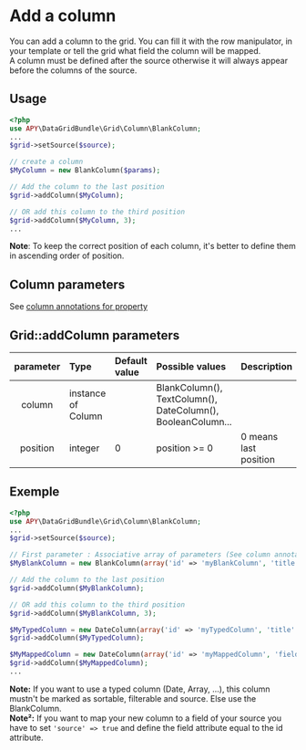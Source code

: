 Add a column
=======================

You can add a column to the grid. You can fill it with the row manipulator, in your template or tell the grid what field the column will be mapped.  
A column must be defined after the source otherwise it will always appear before the columns of the source.

## Usage

```php
<?php
use APY\DataGridBundle\Grid\Column\BlankColumn;
...
$grid->setSource($source);

// create a column
$MyColumn = new BlankColumn($params);

// Add the column to the last position
$grid->addColumn($MyColumn);

// OR add this column to the third position
$grid->addColumn($MyColumn, 3);
...
```

**Note**: To keep the correct position of each column, it's better to define them in ascending order of position.

## Column parameters

See [column annotations for property](../columns_configuration/annotations/column_annotation_property.md#available-attributes)

## Grid::addColumn parameters

|parameter|Type|Default value|Possible values|Description|
|:--:|:--|:--|:--|:--|
|column|instance of Column||BlankColumn(), TextColumn(), DateColumn(), BooleanColumn...||
|position|integer|0|position >= 0|0 means last position|

## Exemple

```php
<?php
use APY\DataGridBundle\Grid\Column\BlankColumn;
...
$grid->setSource($source);

// First parameter : Associative array of parameters (See column annotations for property) 
$MyBlankColumn = new BlankColumn(array('id' => 'myBlankColumn', 'title' => 'My Blank Column', 'size' => '54'));

// Add the column to the last position
$grid->addColumn($MyBlankColumn);

// OR add this column to the third position
$grid->addColumn($MyBlankColumn, 3);

$MyTypedColumn = new DateColumn(array('id' => 'myTypedColumn', 'title' => 'My Typed Column', 'source' => false, 'filterable' => false, 'sortable' => false));
$grid->addColumn($MyTypedColumn);

$MyMappedColumn = new DateColumn(array('id' => 'myMappedColumn', 'field' => 'myMappedColumn', 'title' => 'My Mapped Column'));
$grid->addColumn($MyMappedColumn);
...
```

**Note:** If you want to use a typed column (Date, Array, ...), this column mustn't be marked as sortable, filterable and source. Else use the BlankColumn.  
**Note²:** If you want to map your new column to a field of your source you have to set `'source' => true` and define the field attribute equal to the id attribute.

